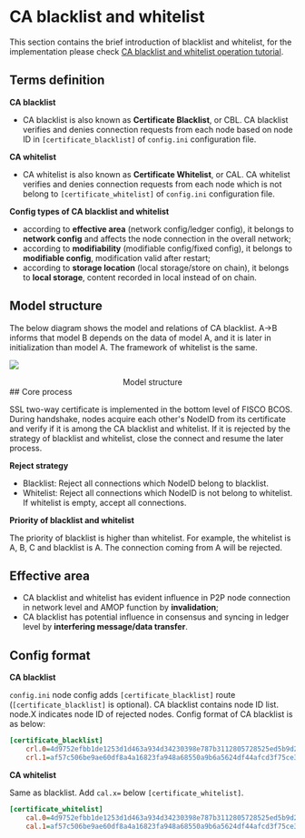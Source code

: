 # CA blacklist and whitelist

This section contains the brief introduction of blacklist and whitelist, for the implementation please check [CA blacklist and whitelist operation tutorial](../../manual/certificate_list.md). 

## Terms definition

**CA blacklist** 

* CA blacklist is also known as **Certificate Blacklist**, or CBL. CA blacklist verifies and denies connection requests from each node based on node ID in `[certificate_blacklist]` of `config.ini` configuration file.

**CA whitelist**

* CA whitelist is also known as **Certificate Whitelist**, or CAL. CA whitelist verifies and denies connection requests from each node which is not belong to `[certificate_whitelist]` of `config.ini` configuration file.

**Config types of CA blacklist and whitelist**

- according to **effective area** (network config/ledger config), it belongs to **network config** and affects the node connection in the overall network;
- according to **modifiability** (modifiable config/fixed config), it belongs to **modifiable config**, modification valid after restart;
- according to **storage location** (local storage/store on chain), it belongs to **local storage**, content recorded in local instead of on chain.

## Model structure

The below diagram shows the model and relations of CA blacklist. A->B informs that model B depends on the data of model A, and it is later in initialization than model A. The framework of whitelist is the same.

![](../../../images/node_management/architecture.png)

<center>Model structure</center>
## Core process

SSL two-way certificate is implemented in the bottom level of FISCO BCOS. During handshake, nodes acquire each other's NodeID from its certificate and verify if it is among the CA blacklist and whitelist. If it is rejected by the strategy of blacklist and whitelist, close the connect and resume the later process.

**Reject strategy**

* Blacklist: Reject all connections which NodeID belong to blacklist.
* Whitelist: Reject all connections which NodeID is not belong to whitelist. If whitelist is empty, accept all connections.

**Priority of blacklist and whitelist**

The priority of blacklist is higher than whitelist. For example, the whitelist is A, B, C and blacklist is A. The connection coming from A will be rejected.

## Effective area

- CA blacklist and whitelist has evident influence in P2P node connection in network level and AMOP function by **invalidation**;
- CA blacklist has potential influence in consensus and syncing in ledger level by **interfering message/data transfer**.

## Config format

**CA blacklist**

`config.ini` node config adds `[certificate_blacklist]` route (`[certificate_blacklist]` is optional). CA blacklist contains node ID list. node.X indicates node ID of rejected nodes. Config format of CA blacklist is as below:

```ini
[certificate_blacklist]
    crl.0=4d9752efbb1de1253d1d463a934d34230398e787b3112805728525ed5b9d2ba29e4ad92c6fcde5156ede8baa5aca372a209f94dc8f283c8a4fa63e3787c338a4
    crl.1=af57c506be9ae60df8a4a16823fa948a68550a9b6a5624df44afcd3f75ce3afc6bb1416bcb7018e1a22c5ecbd016a80ffa57b4a73adc1aeaff4508666c9b633a
```

**CA whitelist**

Same as blacklist. Add `cal.x=` below `[certificate_whitelist]`.

``` ini
[certificate_whitelist]
    cal.0=4d9752efbb1de1253d1d463a934d34230398e787b3112805728525ed5b9d2ba29e4ad92c6fcde5156ede8baa5aca372a209f94dc8f283c8a4fa63e3787c338a4
    cal.1=af57c506be9ae60df8a4a16823fa948a68550a9b6a5624df44afcd3f75ce3afc6bb1416bcb7018e1a22c5ecbd016a80ffa57b4a73adc1aeaff4508666c9b633a
```